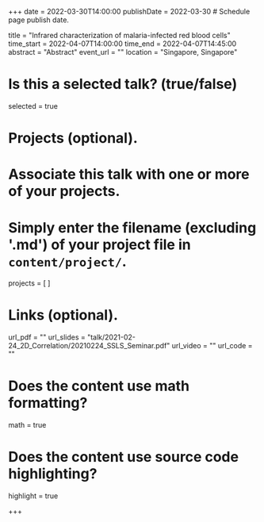 +++
date = 2022-03-30T14:00:00 
publishDate = 2022-03-30 # Schedule page publish date.

title = "Infrared characterization of malaria-infected red blood cells"
time_start = 2022-04-07T14:00:00
time_end = 2022-04-07T14:45:00
abstract = "Abstract"
event_url = ""
location = "Singapore, Singapore"

# Is this a selected talk? (true/false)
selected = true



# Projects (optional).
#   Associate this talk with one or more of your projects.
#   Simply enter the filename (excluding '.md') of your project file in `content/project/`.
projects = [ ]

# Links (optional).
url_pdf = ""
url_slides = "talk/2021-02-24_2D_Correlation/20210224_SSLS_Seminar.pdf"
url_video = ""
url_code = ""

# Does the content use math formatting?
math = true

# Does the content use source code highlighting?
highlight = true

+++


